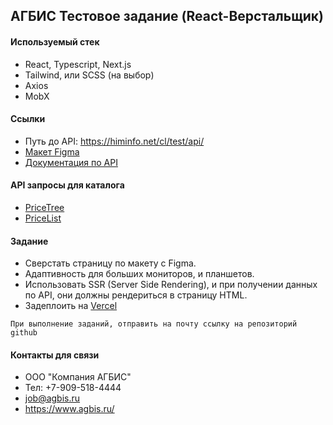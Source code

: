 
## АГБИС Тестовое задание (React-Верстальщик)

#### Используемый стек
- React, Typescript, Next.js
- Tailwind, или SCSS (на выбор)
- Axios
- MobX

#### Ссылки
 - Путь до API: https://himinfo.net/cl/test/api/
 - [Макет Figma](https://www.figma.com/file/GpvOygyFlaM1N2yOiwOBFC/%D0%A2%D0%B5%D1%81%D1%82%D0%BE%D0%B2%D0%BE%D0%B5-%D0%B7%D0%B0%D0%B4%D0%B0%D0%BD%D0%B8%D0%B5---%D0%9A%D0%B0%D1%82%D0%B0%D0%BB%D0%BE%D0%B3?node-id=1%3A2317)
 - [Документация по API](https://doc.agb.is/api#api)

#### API запросы для каталога
- [PriceTree](https://doc.agb.is/api#%D0%B3%D1%80%D1%83%D0%BF%D0%BF%D1%8B_%D0%BF%D1%80%D0%B0%D0%B9%D1%81-%D0%BB%D0%B8%D1%81%D1%82%D0%B0_pricetree)
- [PriceList](https://doc.agb.is/api#%D0%BF%D1%80%D0%B0%D0%B9%D1%81-%D0%BB%D0%B8%D1%81%D1%82_pricelist)

#### Задание
- Сверстать страницу по макету с Figma.
- Адаптивность для больших мониторов, и планшетов.
- Использовать SSR (Server Side Rendering), и при получении данных по API, они должны рендериться в страницу HTML.
- Задеплоить на [Vercel](https://vercel.com/)

```При выполнение заданий, отправить на почту ссылку на репозиторий github``` 

#### Контакты для связи

- ООО "Компания АГБИС"
- Тел: +7-909-518-4444
- job@agbis.ru
- https://www.agbis.ru/ 
